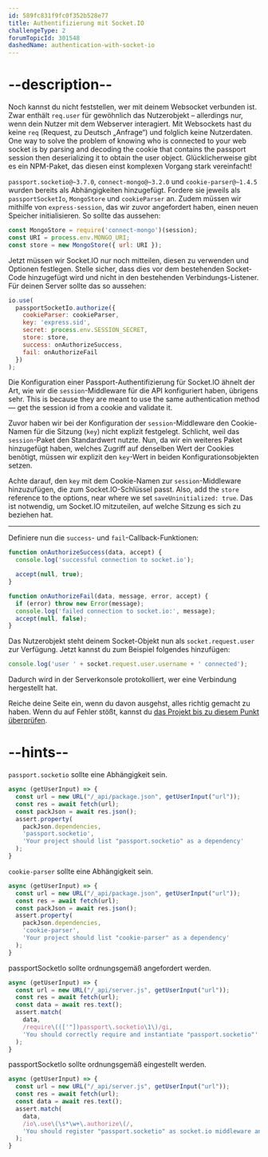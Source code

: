 ```yaml
---
id: 589fc831f9fc0f352b528e77
title: Authentifizierung mit Socket.IO
challengeType: 2
forumTopicId: 301548
dashedName: authentication-with-socket-io
---
```


# --description--

Noch kannst du nicht feststellen, wer mit deinem Websocket verbunden ist. Zwar enthält `req.user` für gewöhnlich das Nutzerobjekt – allerdings nur, wenn dein Nutzer mit dem Webserver interagiert. Mit Websockets hast du keine `req` (Request, zu Deutsch „Anfrage“) und folglich keine Nutzerdaten. One way to solve the problem of knowing who is connected to your web socket is by parsing and decoding the cookie that contains the passport session then deserializing it to obtain the user object. Glücklicherweise gibt es ein NPM-Paket, das diesen einst komplexen Vorgang stark vereinfacht!

`passport.socketio@~3.7.0`, `connect-mongo@~3.2.0` und `cookie-parser@~1.4.5` wurden bereits als Abhängigkeiten hinzugefügt. Fordere sie jeweils als `passportSocketIo`, `MongoStore` und `cookieParser` an. Zudem müssen wir mithilfe von `express-session`, das wir zuvor angefordert haben, einen neuen Speicher initialisieren. So sollte das aussehen:

```js
const MongoStore = require('connect-mongo')(session);
const URI = process.env.MONGO_URI;
const store = new MongoStore({ url: URI });
```

Jetzt müssen wir Socket.IO nur noch mitteilen, diesen zu verwenden und Optionen festlegen. Stelle sicher, dass dies vor dem bestehenden Socket-Code hinzugefügt wird und nicht in den bestehenden Verbindungs-Listener. Für deinen Server sollte das so aussehen:

```js
io.use(
  passportSocketIo.authorize({
    cookieParser: cookieParser,
    key: 'express.sid',
    secret: process.env.SESSION_SECRET,
    store: store,
    success: onAuthorizeSuccess,
    fail: onAuthorizeFail
  })
);
```

Die Konfiguration einer Passport-Authentifizierung für Socket.IO ähnelt der Art, wie wir die `session`-Middleware für die API konfiguriert haben, übrigens sehr. This is because they are meant to use the same authentication method — get the session id from a cookie and validate it.

Zuvor haben wir bei der Konfiguration der `session`-Middleware den Cookie-Namen für die Sitzung (`key`) nicht explizit festgelegt. Schlicht, weil das `session`-Paket den Standardwert nutzte. Nun, da wir ein weiteres Paket hinzugefügt haben, welches Zugriff auf denselben Wert der Cookies benötigt, müssen wir explizit den `key`-Wert in beiden Konfigurationsobjekten setzen.

Achte darauf, den `key` mit dem Cookie-Namen zur `session`-Middleware hinzuzufügen, die zum Socket.IO-Schlüssel passt. Also, add the `store` reference to the options, near where we set `saveUninitialized: true`. Das ist notwendig, um Socket.IO mitzuteilen, auf welche Sitzung es sich zu beziehen hat.

<hr />

Definiere nun die `success`- und `fail`-Callback-Funktionen:

```js
function onAuthorizeSuccess(data, accept) {
  console.log('successful connection to socket.io');

  accept(null, true);
}

function onAuthorizeFail(data, message, error, accept) {
  if (error) throw new Error(message);
  console.log('failed connection to socket.io:', message);
  accept(null, false);
}
```

Das Nutzerobjekt steht deinem Socket-Objekt nun als `socket.request.user` zur Verfügung. Jetzt kannst du zum Beispiel folgendes hinzufügen:

```js
console.log('user ' + socket.request.user.username + ' connected');
```

Dadurch wird in der Serverkonsole protokolliert, wer eine Verbindung hergestellt hat.

Reiche deine Seite ein, wenn du davon ausgehst, alles richtig gemacht zu haben. Wenn du auf Fehler stößt, kannst du <a href="https://forum.freecodecamp.org/t/advanced-node-and-express/567135#authentication-with-socketio-9" target="_blank" rel="noopener noreferrer nofollow">das Projekt bis zu diesem Punkt überprüfen</a>.

# --hints--

`passport.socketio` sollte eine Abhängigkeit sein.

```js
async (getUserInput) => {
  const url = new URL("/_api/package.json", getUserInput("url"));
  const res = await fetch(url);
  const packJson = await res.json();
  assert.property(
    packJson.dependencies,
    'passport.socketio',
    'Your project should list "passport.socketio" as a dependency'
  );
}
```

`cookie-parser` sollte eine Abhängigkeit sein.

```js
async (getUserInput) => {
  const url = new URL("/_api/package.json", getUserInput("url"));
  const res = await fetch(url);
  const packJson = await res.json();
  assert.property(
    packJson.dependencies,
    'cookie-parser',
    'Your project should list "cookie-parser" as a dependency'
  );
}
```

passportSocketIo sollte ordnungsgemäß angefordert werden.

```js
async (getUserInput) => {
  const url = new URL("/_api/server.js", getUserInput("url"));
  const res = await fetch(url);
  const data = await res.text();
  assert.match(
    data,
    /require\((['"])passport\.socketio\1\)/gi,
    'You should correctly require and instantiate "passport.socketio"'
  );
}
```

passportSocketIo sollte ordnungsgemäß eingestellt werden.

```js
async (getUserInput) => {
  const url = new URL("/_api/server.js", getUserInput("url"));
  const res = await fetch(url);
  const data = await res.text();
  assert.match(
    data,
    /io\.use\(\s*\w+\.authorize\(/,
    'You should register "passport.socketio" as socket.io middleware and provide it correct options'
  );
}
```


